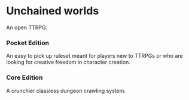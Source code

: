 # Unchained worlds
An open TTRPG.

### Pocket Edition
An easy to pick up ruleset meant for players new to TTRPGs or who are looking for creative freedom in character creation.

### Core Edition
A crunchier classless dungeon crawling system.